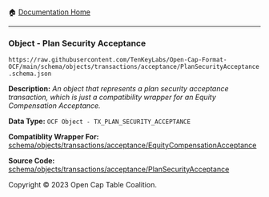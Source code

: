 :house: [Documentation Home](../../../../../README.md)

---

### Object - Plan Security Acceptance

`https://raw.githubusercontent.com/TenKeyLabs/Open-Cap-Format-OCF/main/schema/objects/transactions/acceptance/PlanSecurityAcceptance.schema.json`

  **Description:** _An object that represents a plan security acceptance transaction, which is just a compatibility wrapper for an Equity Compensation Acceptance._

  **Data Type:** `OCF Object - TX_PLAN_SECURITY_ACCEPTANCE`

  **Compatiblity Wrapper For:** [schema/objects/transactions/acceptance/EquityCompensationAcceptance](./EquityCompensationAcceptance.md)

  **Source Code:** [schema/objects/transactions/acceptance/PlanSecurityAcceptance](../../../../../../schema/objects/transactions/acceptance/PlanSecurityAcceptance.schema.json)

Copyright © 2023 Open Cap Table Coalition.
